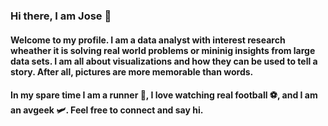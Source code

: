 ### Hi there, I am Jose 👋


#### Welcome to my profile. I am a data analyst with interest research wheather it is solving real world problems or mininig insights from large data sets. I am all about visualizations and how they can be used to tell a story. After all, pictures are more memorable than words.

#### In my spare time I am a runner 🏃, I love watching real football ⚽, and I am an avgeek 🛩️. Feel free to connect and say hi.

<!--
**jmart368/jmart368** is a ✨ _special_ ✨ repository because its `README.md` (this file) appears on your GitHub profile.

Here are some ideas to get you started:

- 🔭 I’m currently working on ...
- 🌱 I’m currently learning ...
- 👯 I’m looking to collaborate on ...
- 🤔 I’m looking for help with ...
- 💬 Ask me about ...
- 📫 How to reach me: ...
- 😄 Pronouns: ...
- ⚡ Fun fact: ...
-->

